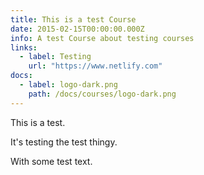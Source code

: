 ```yaml
---
title: This is a test Course
date: 2015-02-15T00:00:00.000Z
info: A test Course about testing courses
links:
  - label: Testing
    url: "https://www.netlify.com"
docs:
  - label: logo-dark.png
    path: /docs/courses/logo-dark.png
---
```


This is a test.

It's testing the test thingy.

With some test text.